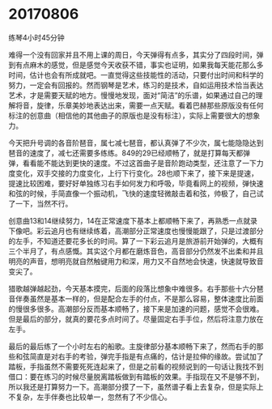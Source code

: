 # 20170806

练琴4小时45分钟

难得一个没有回家并且不用上课的周日，今天弹得有点多，其实分了四段时间，弹到有点麻木的感觉，但是感觉今天收获不错，事实也证明，如果我每天能花那么多时间，估计也会有所成就吧。一直觉得这些技能性的活动，只要付出时间和科学的努力，一定会有回报的。然而钢琴是艺术，练习的是技术，自如运用技术恰当表达艺术，才是需要天赋的地方。慢慢地发现，面对“简洁”的乐谱，如果通过自己的理解将音，旋律，乐章美妙地表达出来，需要一点天赋。看着巴赫那些原版没有任何标注的创意曲（相信他的其他曲子的原版也是没有标注），实际上需要很大的想象力。

今天把升号调的各音阶琶音，属七减七琶音，都认真弹了不少次，属七能隐隐达到琶音的速度了，减七还需要多练练。849的29已经顺畅了，就是打算每天都弹弹，看看能不能达到更快的速度。不过这首曲子是音阶跑动类型，还注意了一下力度变化，双手交接的力度变化，上行下行变化。28也顺下来了，接下来是提速，提速比较困难，要好好单独练习右手如何发力和呼吸，毕竟看网上的视频，弹快速和弦的时候，手简直像一个振动机，飞快的速度轻微敲击着和弦，帅极了，自己试了一下，当然不行。

创意曲13和14继续努力，14在正常速度下基本上都顺畅下来了，再熟悉一点就录下像吧。彩云追月也有继续练着，高潮部分正常速度也慢慢能跟了，只是过渡部分的左手，不知道还要花多长的时间。算了一下彩云追月是旅游前开始弹的，大概有三个半月了，有点感慨。其实这个月都在磨炼音色，高音部分仍然发不出柔和并且明亮的声音，想明亮就自然触键用力和深，用力又不自然地会快速，快速就导致音变尖了。

猎歌越弹越起劲，今天基本摸完，后面的段落比想象中难很多。右手那些十六分琶音伴奏虽然是基本一样的，但是配合左手的付点，不是那么容易，整体速度比前面的慢很多很多。高潮部分反而基本顺畅了，接下来是加速的问题，感觉不会很难。但是最后的部分，就真的要花多点时间了。尽量固定右手手位，然后将注意力放在左手。

最后的最后练了一个小时左右的船歌。主旋律部分基本顺畅下来了，然而右手的那些和弦简直是对右手的考验，弹完手指是有点痛的，估计是拉伸的缘故。尝试加了踏板，手指虽然不需要死死连起来了，但是之前看的视频说到的一句话让我找不到借口：要在练习的时候尽量脱离踏板做到有踏板的效果。手指现在又不是够不到，所以我还是打算努力一下。高潮部分摸了一下，虽然谱子看上去复杂，但是实际上不复杂，左手伴奏也比较单一，忽然有了不少信心。
